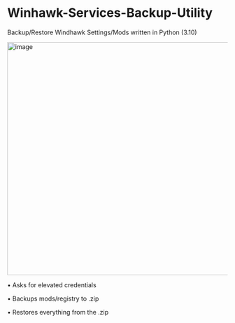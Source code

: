 # Winhawk-Services-Backup-Utility
Backup/Restore Windhawk Settings/Mods written in Python (3.10)

<img width="702" height="532" alt="image" src="https://github.com/user-attachments/assets/7cf9d5bc-cda3-4a02-8f8e-ad7232d85588" />

• Asks for elevated credentials

• Backups mods/registry to .zip

• Restores everything from the .zip
